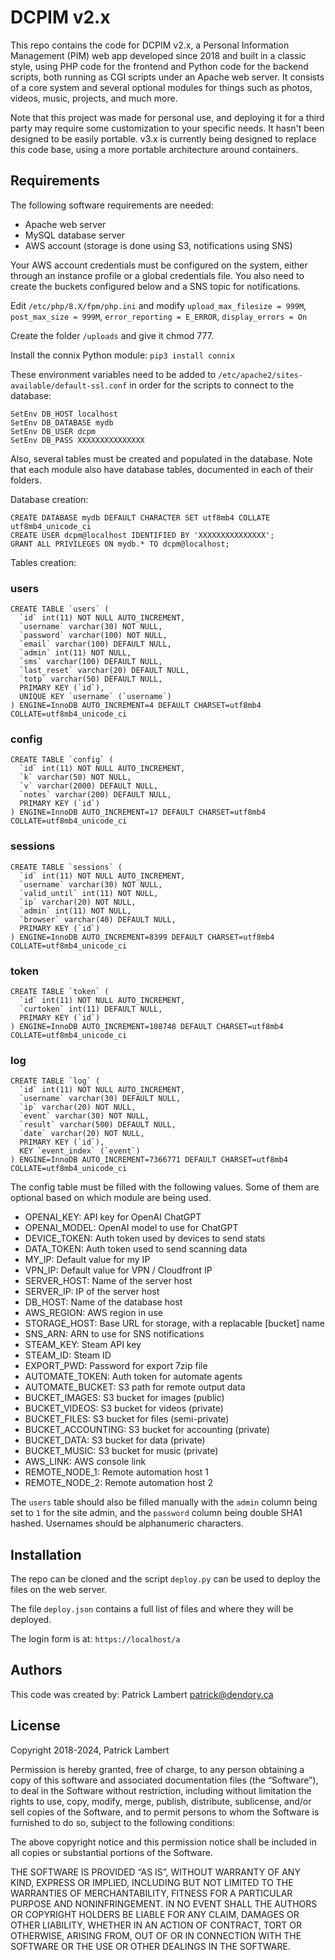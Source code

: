 # DCPIM v2.x

This repo contains the code for DCPIM v2.x, a Personal Information Management (PIM) web app developed since 2018 and built in a classic style, using PHP code for the frontend and Python code for the backend scripts, both running as CGI scripts under an Apache web server. It consists of a core system and several optional modules for things such as photos, videos, music, projects, and much more.

Note that this project was made for personal use, and deploying it for a third party may require some customization to your specific needs. It hasn't been designed to be easily portable. v3.x is currently being designed to replace this code base, using a more portable architecture around containers.


## Requirements

The following software requirements are needed:

* Apache web server
* MySQL database server
* AWS account (storage is done using S3, notifications using SNS)

Your AWS account credentials must be configured on the system, either through an instance profile or a global credentials file. You also need to create the buckets configured below and a SNS topic for notifications.

Edit `/etc/php/8.X/fpm/php.ini` and modify `upload_max_filesize = 999M`, `post_max_size = 999M`, `error_reporting = E_ERROR`, `display_errors = On`

Create the folder `/uploads` and give it chmod 777.

Install the connix Python module: `pip3 install connix`

These environment variables need to be added to `/etc/apache2/sites-available/default-ssl.conf` in order for the scripts to connect to the database:

```
SetEnv DB_HOST localhost
SetEnv DB_DATABASE mydb
SetEnv DB_USER dcpm
SetEnv DB_PASS XXXXXXXXXXXXXXX
```

Also, several tables must be created and populated in the database. Note that each module also have database tables, documented in each of their folders.

Database creation:
```
CREATE DATABASE mydb DEFAULT CHARACTER SET utf8mb4 COLLATE utf8mb4_unicode_ci
CREATE USER dcpm@localhost IDENTIFIED BY 'XXXXXXXXXXXXXXX';
GRANT ALL PRIVILEGES ON mydb.* TO dcpm@localhost;
```

Tables creation:
### users
```
CREATE TABLE `users` (
  `id` int(11) NOT NULL AUTO_INCREMENT,
  `username` varchar(30) NOT NULL,
  `password` varchar(100) NOT NULL,
  `email` varchar(100) DEFAULT NULL,
  `admin` int(11) NOT NULL,
  `sms` varchar(100) DEFAULT NULL,
  `last_reset` varchar(20) DEFAULT NULL,
  `totp` varchar(50) DEFAULT NULL,
  PRIMARY KEY (`id`),
  UNIQUE KEY `username` (`username`)
) ENGINE=InnoDB AUTO_INCREMENT=4 DEFAULT CHARSET=utf8mb4 COLLATE=utf8mb4_unicode_ci
```

### config
```
CREATE TABLE `config` (
  `id` int(11) NOT NULL AUTO_INCREMENT,
  `k` varchar(50) NOT NULL,
  `v` varchar(2000) DEFAULT NULL,
  `notes` varchar(200) DEFAULT NULL,
  PRIMARY KEY (`id`)
) ENGINE=InnoDB AUTO_INCREMENT=17 DEFAULT CHARSET=utf8mb4 COLLATE=utf8mb4_unicode_ci
```

### sessions
```
CREATE TABLE `sessions` (
  `id` int(11) NOT NULL AUTO_INCREMENT,
  `username` varchar(30) NOT NULL,
  `valid_until` int(11) NOT NULL,
  `ip` varchar(20) NOT NULL,
  `admin` int(11) NOT NULL,
  `browser` varchar(40) DEFAULT NULL,
  PRIMARY KEY (`id`)
) ENGINE=InnoDB AUTO_INCREMENT=8399 DEFAULT CHARSET=utf8mb4 COLLATE=utf8mb4_unicode_ci
```

### token
```
CREATE TABLE `token` (
  `id` int(11) NOT NULL AUTO_INCREMENT,
  `curtoken` int(11) DEFAULT NULL,
  PRIMARY KEY (`id`)
) ENGINE=InnoDB AUTO_INCREMENT=108748 DEFAULT CHARSET=utf8mb4 COLLATE=utf8mb4_unicode_ci
```

### log
```
CREATE TABLE `log` (
  `id` int(11) NOT NULL AUTO_INCREMENT,
  `username` varchar(30) DEFAULT NULL,
  `ip` varchar(20) NOT NULL,
  `event` varchar(30) NOT NULL,
  `result` varchar(500) DEFAULT NULL,
  `date` varchar(20) NOT NULL,
  PRIMARY KEY (`id`),
  KEY `event_index` (`event`)
) ENGINE=InnoDB AUTO_INCREMENT=7366771 DEFAULT CHARSET=utf8mb4 COLLATE=utf8mb4_unicode_ci
```

The config table must be filled with the following values. Some of them are optional based on which module are being used.

* OPENAI_KEY: API key for OpenAI ChatGPT
* OPENAI_MODEL: OpenAI model to use for ChatGPT
* DEVICE_TOKEN: Auth token used by devices to send stats
* DATA_TOKEN: Auth token used to send scanning data
* MY_IP: Default value for my IP
* VPN_IP: Default value for VPN / Cloudfront IP
* SERVER_HOST: Name of the server host
* SERVER_IP: IP of the server host
* DB_HOST: Name of the database host
* AWS_REGION: AWS region in use
* STORAGE_HOST: Base URL for storage, with a replacable [bucket] name
* SNS_ARN: ARN to use for SNS notifications
* STEAM_KEY: Steam API key
* STEAM_ID: Steam ID
* EXPORT_PWD: Password for export 7zip file
* AUTOMATE_TOKEN: Auth token for automate agents
* AUTOMATE_BUCKET: S3 path for remote output data
* BUCKET_IMAGES: S3 bucket for images (public)
* BUCKET_VIDEOS: S3 bucket for videos (private)
* BUCKET_FILES: S3 bucket for files (semi-private)
* BUCKET_ACCOUNTING: S3 bucket for accounting (private)
* BUCKET_DATA: S3 bucket for data (private)
* BUCKET_MUSIC: S3 bucket for music (private)
* AWS_LINK: AWS console link
* REMOTE_NODE_1: Remote automation host 1
* REMOTE_NODE_2: Remote automation host 2

The `users` table should also be filled manually with the `admin` column being set to `1` for the site admin, and the `password` column being double SHA1 hashed. Usernames should be alphanumeric characters.


## Installation

The repo can be cloned and the script `deploy.py` can be used to deploy the files on the web server.

The file `deploy.json` contains a full list of files and where they will be deployed.

The login form is at: `https://localhost/a`


## Authors

This code was created by: Patrick Lambert patrick@dendory.ca


## License

Copyright 2018-2024, Patrick Lambert

Permission is hereby granted, free of charge, to any person obtaining a copy of this software and associated documentation files (the “Software”), to deal in the Software without restriction, including without limitation the rights to use, copy, modify, merge, publish, distribute, sublicense, and/or sell copies of the Software, and to permit persons to whom the Software is furnished to do so, subject to the following conditions:

The above copyright notice and this permission notice shall be included in all copies or substantial portions of the Software.

THE SOFTWARE IS PROVIDED “AS IS”, WITHOUT WARRANTY OF ANY KIND, EXPRESS OR IMPLIED, INCLUDING BUT NOT LIMITED TO THE WARRANTIES OF MERCHANTABILITY, FITNESS FOR A PARTICULAR PURPOSE AND NONINFRINGEMENT. IN NO EVENT SHALL THE AUTHORS OR COPYRIGHT HOLDERS BE LIABLE FOR ANY CLAIM, DAMAGES OR OTHER LIABILITY, WHETHER IN AN ACTION OF CONTRACT, TORT OR OTHERWISE, ARISING FROM, OUT OF OR IN CONNECTION WITH THE SOFTWARE OR THE USE OR OTHER DEALINGS IN THE SOFTWARE.

